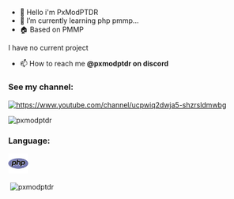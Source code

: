 - :wave: Hello i'm PxModPTDR
- 🌱 I’m currently learning php pmmp... 
- 🏠 Based on PMMP

I have no current project
- 📫 How to reach me **@pxmodptdr on discord**

<h3 align="left">See my channel:</h3>
<p align="left">
<a href="https://www.youtube.com/c/https://www.youtube.com/channel/ucpwiq2dwja5-shzrsldmwbg" target="blank"><img align="center" src="https://raw.githubusercontent.com/rahuldkjain/github-profile-readme-generator/master/src/images/icons/Social/youtube.svg" alt="https://www.youtube.com/channel/ucpwiq2dwja5-shzrsldmwbg" height="30" width="40" /></a>
</p>
<p align="left"> <img src="https://komarev.com/ghpvc/?username=pxmodptdr&label=Profile%20views&color=0e75b6&style=flat" alt="pxmodptdr" /> </p>

<h3 align="left">Language:</h3>
<p align="left"> <a href="https://www.php.net" target="_blank" rel="noreferrer"> <img src="https://raw.githubusercontent.com/devicons/devicon/master/icons/php/php-original.svg" alt="php" width="40" height="40"/> </a> </p>

<p>&nbsp;<img align="center" src="https://github-readme-stats.vercel.app/api?username=pxmodptdr&show_icons=true&locale=en" alt="pxmodptdr" /></p>
